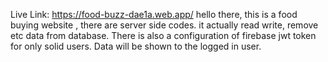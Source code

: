 Live Link: https://food-buzz-dae1a.web.app/
hello there, this is a food buying website , there are server side codes. it actually read write, remove etc data from database.
There is also a configuration of firebase jwt token for only solid users.
Data will be shown to the logged in user.